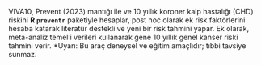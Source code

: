 VIVA10, Prevent (2023) mantığı ile ve 10 yıllık koroner kalp hastalığı (CHD) riskini **R `preventr`** paketiyle
hesaplar, post hoc olarak ek risk faktörlerini hesaba katarak literatür destekli ve yeni bir risk 
tahmini yapar. Ek olarak, meta-analiz temelli verileri kullanarak gene 10 yıllık genel kanser riski
tahmini verir.
*Uyarı: Bu araç deneysel ve eğitim amaçlıdır; tıbbi tavsiye sunmaz.

